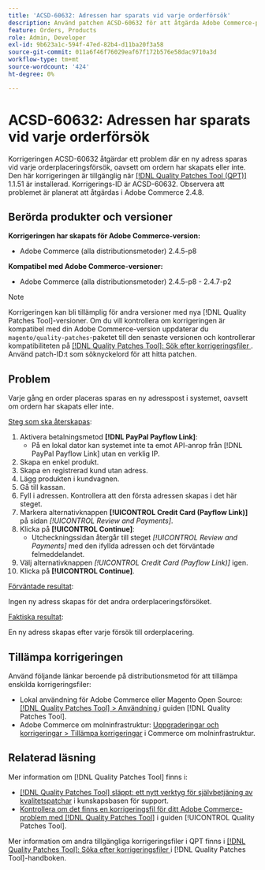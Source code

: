 ```yaml
---
title: 'ACSD-60632: Adressen har sparats vid varje orderförsök'
description: Använd patchen ACSD-60632 för att åtgärda Adobe Commerce-problemet där en ny adress sparas med varje orderplaceringsförsök, oavsett om ordern har skapats eller inte.
feature: Orders, Products
role: Admin, Developer
exl-id: 9b623a1c-594f-47ed-82b4-d11ba20f3a58
source-git-commit: 011a6f46f76029eaf67f172b576e58dac9710a3d
workflow-type: tm+mt
source-wordcount: '424'
ht-degree: 0%

---
```


# ACSD-60632: Adressen har sparats vid varje orderförsök

Korrigeringen ACSD-60632 åtgärdar ett problem där en ny adress sparas vid varje orderplaceringsförsök, oavsett om ordern har skapats eller inte. Den här korrigeringen är tillgänglig när [[!DNL Quality Patches Tool (QPT)]](https://experienceleague.adobe.com/en/docs/commerce-operations/tools/quality-patches-tool/quality-patches-tool-to-self-serve-quality-patches) 1.1.51 är installerad. Korrigerings-ID är ACSD-60632. Observera att problemet är planerat att åtgärdas i Adobe Commerce 2.4.8.

## Berörda produkter och versioner

**Korrigeringen har skapats för Adobe Commerce-version:**

* Adobe Commerce (alla distributionsmetoder) 2.4.5-p8

**Kompatibel med Adobe Commerce-versioner:**

* Adobe Commerce (alla distributionsmetoder) 2.4.5-p8 - 2.4.7-p2

>[!NOTE]
>
>Korrigeringen kan bli tillämplig för andra versioner med nya [!DNL Quality Patches Tool]-versioner. Om du vill kontrollera om korrigeringen är kompatibel med din Adobe Commerce-version uppdaterar du `magento/quality-patches`-paketet till den senaste versionen och kontrollerar kompatibiliteten på [[!DNL Quality Patches Tool]: Sök efter korrigeringsfiler ](https://experienceleague.adobe.com/tools/commerce-quality-patches/index.html). Använd patch-ID:t som söknyckelord för att hitta patchen.

## Problem

Varje gång en order placeras sparas en ny adresspost i systemet, oavsett om ordern har skapats eller inte.

<u>Steg som ska återskapas</u>:

1. Aktivera betalningsmetod **[!DNL PayPal Payflow Link]**:
   * På en lokal dator kan systemet inte ta emot API-anrop från [!DNL PayPal Payflow Link] utan en verklig IP.
1. Skapa en enkel produkt.
1. Skapa en registrerad kund utan adress.
1. Lägg produkten i kundvagnen.
1. Gå till kassan.
1. Fyll i adressen. Kontrollera att den första adressen skapas i det här steget.
1. Markera alternativknappen **[!UICONTROL Credit Card (Payflow Link)]** på sidan *[!UICONTROL Review and Payments]*.
1. Klicka på **[!UICONTROL Continue]**:
   * Utcheckningssidan återgår till steget *[!UICONTROL Review and Payments]* med den ifyllda adressen och det förväntade felmeddelandet.
1. Välj alternativknappen *[!UICONTROL Credit Card (Payflow Link)]* igen.
1. Klicka på **[!UICONTROL Continue]**.

<u>Förväntade resultat</u>:

Ingen ny adress skapas för det andra orderplaceringsförsöket.

<u>Faktiska resultat</u>:

En ny adress skapas efter varje försök till orderplacering.

## Tillämpa korrigeringen

Använd följande länkar beroende på distributionsmetod för att tillämpa enskilda korrigeringsfiler:

* Lokal användning för Adobe Commerce eller Magento Open Source: [[!DNL Quality Patches Tool] > Användning ](https://experienceleague.adobe.com/docs/commerce-operations/tools/quality-patches-tool/usage.html) i guiden [!DNL Quality Patches Tool].
* Adobe Commerce om molninfrastruktur: [Uppgraderingar och korrigeringar > Tillämpa korrigeringar](https://experienceleague.adobe.com/docs/commerce-cloud-service/user-guide/develop/upgrade/apply-patches.html) i Commerce om molninfrastruktur.

## Relaterad läsning

Mer information om [!DNL Quality Patches Tool] finns i:

* [[!DNL Quality Patches Tool] släppt: ett nytt verktyg för självbetjäning av kvalitetspatchar](https://experienceleague.adobe.com/en/docs/commerce-operations/tools/quality-patches-tool/quality-patches-tool-to-self-serve-quality-patches) i kunskapsbasen för support.
* [Kontrollera om det finns en korrigeringsfil för ditt Adobe Commerce-problem med  [!DNL Quality Patches Tool]](/help/tools/quality-patches-tool/patches-available-in-qpt/check-patch-for-magento-issue-with-magento-quality-patches.md) i guiden [!UICONTROL Quality Patches Tool].

Mer information om andra tillgängliga korrigeringsfiler i QPT finns i [[!DNL Quality Patches Tool]: Söka efter korrigeringsfiler ](https://experienceleague.adobe.com/tools/commerce-quality-patches/index.html) i [!DNL Quality Patches Tool]-handboken.
